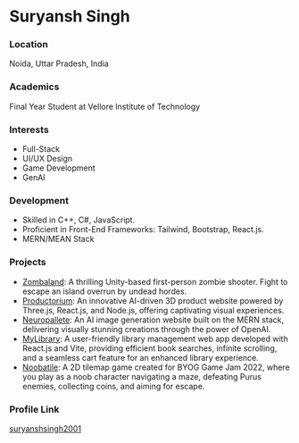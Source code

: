 # Suryansh Singh

### Location

Noida, Uttar Pradesh, India

### Academics

Final Year Student at Vellore Institute of Technology

### Interests

- Full-Stack
- UI/UX Design
- Game Development
- GenAI

### Development

- Skilled in C++, C#, JavaScript.
- Proficient in Front-End Frameworks: Tailwind, Bootstrap, React.js.
- MERN/MEAN Stack 


### Projects

- [Zombaland](https://github.com/suryanshsingh2001/ZombaLand): A thrilling Unity-based first-person zombie shooter. Fight to escape an island overrun by undead hordes.
- [Productorium](https://github.com/suryanshsingh2001/Productorium): An innovative AI-driven 3D product website powered by Three.js, React.js, and Node.js, offering captivating visual experiences.
- [Neuropallete](https://github.com/suryanshsingh2001/Neuro_Pallete): An AI image generation website built on the MERN stack, delivering visually stunning creations through the power of OpenAI.
- [MyLibrary](https://github.com/suryanshsingh2001/MyLibrary): A user-friendly library management web app developed with React.js and Vite, providing efficient book searches, infinite scrolling, and a seamless cart feature for an enhanced library experience.
- [Noobatile](https://github.com/suryanshsingh2001/Noobatile): A 2D tilemap game created for BYOG Game Jam 2022, where you play as a noob character navigating a maze, defeating Purus enemies, collecting coins, and aiming for escape.

### Profile Link

[suryanshsingh2001](https://github.com/suryanshsingh2001/)
